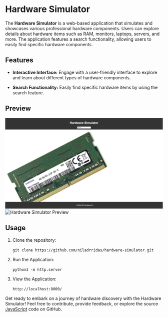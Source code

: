 # Hardware Simulator

The **Hardware Simulator** is a web-based application that simulates and showcases various professional hardware components. Users can explore details about hardware items such as RAM, monitors, laptops, servers, and more. The application features a search functionality, allowing users to easily find specific hardware components.

## Features

- **Interactive Interface:** Engage with a user-friendly interface to explore and learn about different types of hardware components.

- **Search Functionality:** Easily find specific hardware items by using the search feature.

## Preview

![Hardware Simulator Preview](https://github.com/niladrridas/hardware-simulator/blob/main/Screenshot%202024-01-29%20at%2001.58.36.png)
![Hardware Simulator Preview](https://github.com/niladrridas/hardware-simulator/blob/main/Screenshot%202024-01-29%20at%2002.02.56.png)

## Usage

1. Clone the repository:

   `git clone https://github.com/niladrridas/hardware-simulator.git`

2. Run the Application:

   `python3 -m http.server`

3. View the Application:

   `http://localhost:8000/`

Get ready to embark on a journey of hardware discovery with the Hardware Simulator! Feel free to contribute, provide feedback, or explore the source [JavaScript](https://github.com/niladrridas/hardware-simulator/blob/main/script.js) code on GitHub.
